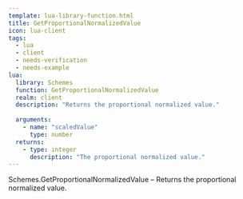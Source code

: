 ```yaml
---
template: lua-library-function.html
title: GetProportionalNormalizedValue
icon: lua-client
tags:
  - lua
  - client
  - needs-verification
  - needs-example
lua:
  library: Schemes
  function: GetProportionalNormalizedValue
  realm: client
  description: "Returns the proportional normalized value."
  
  arguments:
    - name: "scaledValue"
      type: number
  returns:
    - type: integer
      description: "The proportional normalized value."
---
```


<div class="lua__search__keywords">
Schemes.GetProportionalNormalizedValue &#x2013; Returns the proportional normalized value.
</div>
